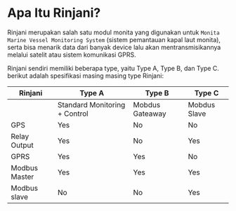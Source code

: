 # Apa Itu Rinjani?

Rinjani merupakan salah satu modul monita yang digunakan untuk `Monita Marine Vessel Monitoring System` (sistem pemantauan kapal laut monita), serta bisa menarik data dari banyak device lalu akan mentransmisikannya melalui satelit atau sistem komunikasi GPRS.

Rinjani sendiri memiliki beberapa type, yaitu Type A, Type B, dan Type C.
berikut adalah spesifikasi masing masing type Rinjani:

| Rinjani       | Type A                                | Type B                                | Type C                                |
| ------------- | ------------------------------------- | ------------------------------------- | ------------------------------------- |
|               | Standard Monitoring + Control         | Mobdus Gateaway                       | Mobdus Slave                          |
| GPS           | <span class="text-success">Yes</span> | <span class="text-danger">No</span>   | <span class="text-danger">No</span>   |
| Relay Output  | <span class="text-success">Yes</span> | <span class="text-danger">No</span>   | <span class="text-success">Yes</span> |
| GPRS          | <span class="text-success">Yes</span> | <span class="text-success">Yes</span> | <span class="text-danger">No</span>   |
| Modbus Master | <span class="text-success">Yes</span> | <span class="text-success">Yes</span> | <span class="text-success">Yes</span> |
| Modbus slave  | <span class="text-danger">No</span>   | <span class="text-danger">No</span>   | <span class="text-success">Yes</span> |
